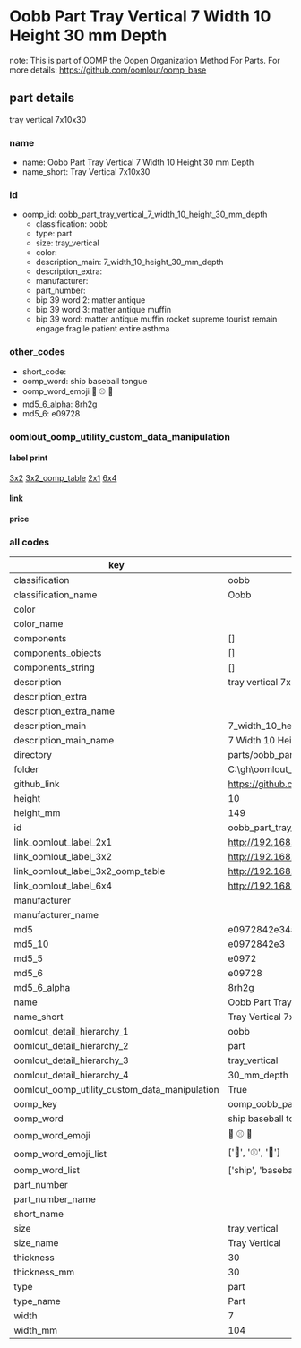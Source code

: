 # Oobb Part Tray Vertical 7 Width 10 Height 30 mm Depth  

note: This is part of OOMP the Oopen Organization Method For Parts. For more details: https://github.com/oomlout/oomp_base

##  part details
  



tray vertical 7x10x30



### name
* name: Oobb Part Tray Vertical 7 Width 10 Height 30 mm Depth
* name_short: Tray Vertical 7x10x30 
### id
* oomp_id: oobb_part_tray_vertical_7_width_10_height_30_mm_depth
  * classification: oobb
  * type: part
  * size: tray_vertical
  * color: 
  * description_main: 7_width_10_height_30_mm_depth
  * description_extra: 
  * manufacturer: 
  * part_number: 
  * bip 39 word 2: matter antique
  * bip 39 word 3: matter antique muffin
  * bip 39 word: matter antique muffin rocket supreme tourist remain engage fragile patient entire asthma

### other_codes
* short_code: 
* oomp_word: ship baseball tongue
* oomp_word_emoji :ship: :baseball: :tongue:
* md5_6_alpha: 8rh2g
* md5_6: e09728






### oomlout_oomp_utility_custom_data_manipulation
#### label print
[3x2](http://192.168.1.245:1112/?label=oomp%208rh2g)
[3x2_oomp_table](http://192.168.1.108:1112/?label=oomp%208rh2g)
[2x1](http://192.168.1.242:1112/?label=oomp%208rh2g)
[6x4](http://192.168.1.55:1112/?label=oomp%208rh2g)    

#### link

                              

#### price







### all codes 
| key | value |  
| --- | --- |  
| classification | oobb |  
| classification_name | Oobb |  
| color |  |  
| color_name |  |  
| components | [] |  
| components_objects | [] |  
| components_string | [] |  
| description | tray vertical 7x10x30 |  
| description_extra |  |  
| description_extra_name |  |  
| description_main | 7_width_10_height_30_mm_depth |  
| description_main_name | 7 Width 10 Height 30 mm Depth |  
| directory | parts/oobb_part_tray_vertical_7_width_10_height_30_mm_depth |  
| folder | C:\gh\oomlout_oobb_version_4_generated_parts\parts\oobb_part_tray_vertical_7_width_10_height_30_mm_depth |  
| github_link | https://github.com/oomlout/oomlout_oomp_part_src/tree/main/parts/oobb_part_tray_vertical_7_width_10_height_30_mm_depth |  
| height | 10 |  
| height_mm | 149 |  
| id | oobb_part_tray_vertical_7_width_10_height_30_mm_depth |  
| link_oomlout_label_2x1 | http://192.168.1.242:1112/?label=oomp%208rh2g |  
| link_oomlout_label_3x2 | http://192.168.1.245:1112/?label=oomp%208rh2g |  
| link_oomlout_label_3x2_oomp_table | http://192.168.1.108:1112/?label=oomp%208rh2g |  
| link_oomlout_label_6x4 | http://192.168.1.55:1112/?label=oomp%208rh2g |  
| manufacturer |  |  
| manufacturer_name |  |  
| md5 | e0972842e34a56b397ecfbb722427c4a |  
| md5_10 | e0972842e3 |  
| md5_5 | e0972 |  
| md5_6 | e09728 |  
| md5_6_alpha | 8rh2g |  
| name | Oobb Part Tray Vertical 7 Width 10 Height 30 mm Depth |  
| name_short | Tray Vertical 7x10x30  |  
| oomlout_detail_hierarchy_1 | oobb |  
| oomlout_detail_hierarchy_2 | part |  
| oomlout_detail_hierarchy_3 | tray_vertical |  
| oomlout_detail_hierarchy_4 | 30_mm_depth |  
| oomlout_oomp_utility_custom_data_manipulation | True |  
| oomp_key | oomp_oobb_part_tray_vertical_7_width_10_height_30_mm_depth |  
| oomp_word | ship baseball tongue |  
| oomp_word_emoji | :ship: :baseball: :tongue: |  
| oomp_word_emoji_list | [':ship:', ':baseball:', ':tongue:'] |  
| oomp_word_list | ['ship', 'baseball', 'tongue'] |  
| part_number |  |  
| part_number_name |  |  
| short_name |  |  
| size | tray_vertical |  
| size_name | Tray Vertical |  
| thickness | 30 |  
| thickness_mm | 30 |  
| type | part |  
| type_name | Part |  
| width | 7 |  
| width_mm | 104 |  
